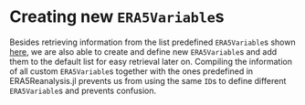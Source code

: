 # Creating new `ERA5Variable`s

Besides retrieving information from the list predefined `ERA5Variable`s shown [here](list.md), we are also able to create and define new `ERA5Variable`s and add them to the default list for easy retrieval later on.  Compiling the information of all custom `ERA5Variable`s together with the ones predefined in ERA5Reanalysis.jl prevents us from using the same `ID`s to define different `ERA5Variable`s and prevents confusion.